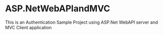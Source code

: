 # ASP.NetWebAPIandMVC
This is an Authentication Sample Project using ASP.Net WebAPI server and MVC Client application
